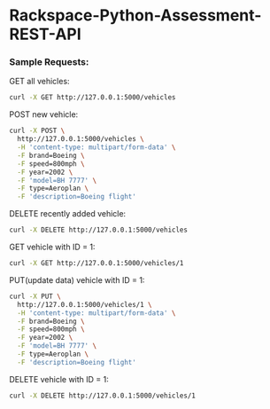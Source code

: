 # Rackspace-Python-Assessment-REST-API

### Sample Requests:

GET all vehicles:
```sh
curl -X GET http://127.0.0.1:5000/vehicles
```

POST new vehicle:
```sh
curl -X POST \
  http://127.0.0.1:5000/vehicles \
  -H 'content-type: multipart/form-data' \
  -F brand=Boeing \
  -F speed=800mph \
  -F year=2002 \
  -F 'model=BH 7777' \
  -F type=Aeroplan \
  -F 'description=Boeing flight'
```
DELETE recently added vehicle:
```sh
curl -X DELETE http://127.0.0.1:5000/vehicles
```

GET vehicle with ID = 1:
```sh
curl -X GET http://127.0.0.1:5000/vehicles/1
```

PUT(update data) vehicle with ID = 1:
```sh
curl -X PUT \
  http://127.0.0.1:5000/vehicles/1 \
  -H 'content-type: multipart/form-data' \
  -F brand=Boeing \
  -F speed=800mph \
  -F year=2002 \
  -F 'model=BH 7777' \
  -F type=Aeroplan \
  -F 'description=Boeing flight'
```

DELETE vehicle with ID = 1:
```sh
curl -X DELETE http://127.0.0.1:5000/vehicles/1
```

